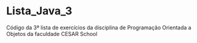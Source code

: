 # Lista_Java_3
Código da 3ª lista de exercícios da disciplina de Programação Orientada a Objetos da faculdade CESAR School
